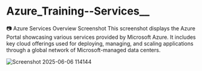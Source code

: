 # Azure_Training--Services__
📷 Azure Services Overview Screenshot This screenshot displays the Azure Portal showcasing various services provided by Microsoft Azure. It includes key cloud offerings used for deploying, managing, and scaling applications through a global network of Microsoft-managed data centers. 

![Screenshot 2025-06-06 114144](https://github.com/user-attachments/assets/20d4d91b-9230-4b65-b1bb-27f6c234f36f)
